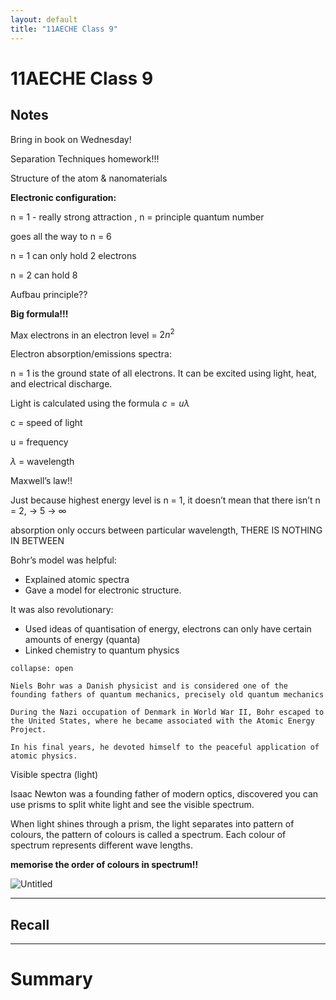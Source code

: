 ```yaml
---
layout: default
title: "11AECHE Class 9"
---
```

# 11AECHE Class 9



## Notes
Bring in book on Wednesday!

Separation Techniques homework!!!

Structure of the atom & nanomaterials

**Electronic configuration:**

n = 1 - really strong attraction , n = principle quantum number

goes all the way to n = 6

n = 1 can only hold 2 electrons

n = 2 can hold 8

Aufbau principle??

**Big formula!!!**

Max electrons in an electron level = $2n^2$

Electron absorption/emissions spectra:

n = 1 is the ground state of all electrons. It can be excited using light, heat, and electrical discharge.

Light is calculated using the formula $c = u\lambda$

c = speed of light

u = frequency

$\lambda$ = wavelength

Maxwell’s law!!

Just because highest energy level is n = 1, it doesn’t mean that there isn’t n = 2, → 5 -> $\infty$



absorption only occurs between particular wavelength, THERE IS NOTHING IN BETWEEN

Bohr’s model was helpful:

-   Explained atomic spectra
-   Gave a model for electronic structure.

It was also revolutionary:

-   Used ideas of quantisation of energy, electrons can only have certain amounts of energy (quanta)
- Linked chemistry to quantum physics

```ad-info
collapse: open

Niels Bohr was a Danish physicist and is considered one of the founding fathers of quantum mechanics, precisely old quantum mechanics

During the Nazi occupation of Denmark in World War II, Bohr escaped to the United States, where he became associated with the Atomic Energy Project.

In his final years, he devoted himself to the peaceful application of atomic physics.

```


Visible spectra (light)

Isaac Newton was a founding father of modern optics, discovered you can use prisms to split white light and see the visible spectrum.

When light shines through a prism, the light separates into pattern of colours, the pattern of colours is called a spectrum. Each colour of spectrum represents different wave lengths.

**memorise the order of colours in spectrum!!**

![Untitled](https://s3-us-west-2.amazonaws.com/secure.notion-static.com/45d07327-703c-4864-9358-b1150d921e72/Untitled.png)





---
## Recall








---

# Summary